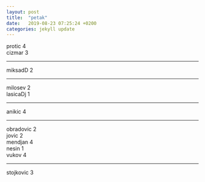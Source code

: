 ```yaml
---
layout: post
title:  "petak"
date:   2019-08-23 07:25:24 +0200
categories: jekyll update
---
```


protic 4  
cizmar 3  

***

miksadD 2  

***

milosev 2  
lasicaDj 1  

***

anikic 4  

***

obradovic 2  
jovic 2  
mendjan 4  
nesin 1  
vukov 4  

***

stojkovic 3  